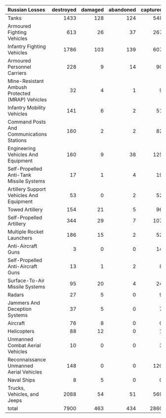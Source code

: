 | Russian Losses                                   |   destroyed |   damaged |   abandoned |   captured |   total |
|:-------------------------------------------------|------------:|----------:|------------:|-----------:|--------:|
| Tanks                                            |        1433 |       128 |         124 |        548 |    2233 |
| Armoured Fighting Vehicles                       |         613 |        26 |          37 |        267 |     943 |
| Infantry Fighting Vehicles                       |        1786 |       103 |         139 |        607 |    2635 |
| Armoured Personnel Carriers                      |         228 |         9 |          14 |         90 |     341 |
| Mine-Resistant Ambush Protected  (MRAP) Vehicles |          32 |         4 |           1 |          9 |      46 |
| Infantry Mobility Vehicles                       |         141 |         6 |           2 |         51 |     200 |
| Command Posts And Communications Stations        |         160 |         2 |           2 |         82 |     246 |
| Engineering Vehicles And Equipment               |         160 |         9 |          38 |        125 |     332 |
| Self-Propelled Anti-Tank Missile Systems         |          17 |         1 |           4 |         19 |      41 |
| Artillery Support Vehicles And Equipment         |          53 |         0 |           2 |         52 |     107 |
| Towed Artillery                                  |         154 |        21 |           5 |         96 |     276 |
| Self-Propelled Artillery                         |         344 |        29 |           7 |        107 |     487 |
| Multiple Rocket Launchers                        |         186 |        15 |           2 |         52 |     255 |
| Anti-Aircraft Guns                               |           3 |         0 |           0 |         14 |      17 |
| Self-Propelled Anti-Aircraft Guns                |          13 |         1 |           2 |          8 |      24 |
| Surface-To-Air Missile Systems                   |          95 |        20 |           4 |         24 |     143 |
| Radars                                           |          27 |         5 |           0 |          9 |      41 |
| Jammers And Deception Systems                    |          37 |         5 |           0 |          7 |      49 |
| Aircraft                                         |          76 |         8 |           0 |          0 |      84 |
| Helicopters                                      |          88 |        12 |           0 |          1 |     101 |
| Unmanned Combat Aerial Vehicles                  |          10 |         0 |           0 |          3 |      13 |
| Reconnaissance Unmanned Aerial Vehicles          |         148 |         0 |           0 |        120 |     268 |
| Naval Ships                                      |           8 |         5 |           0 |          0 |      13 |
| Trucks, Vehicles, and Jeeps                      |        2088 |        54 |          51 |        569 |    2762 |
| total                                            |        7900 |       463 |         434 |       2860 |   11657 |